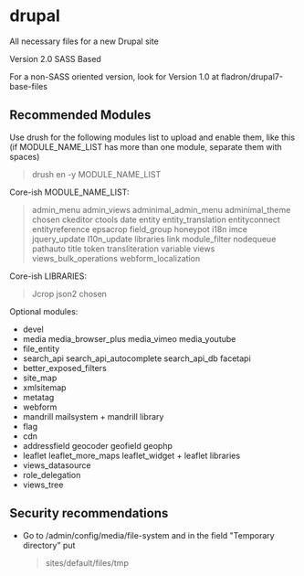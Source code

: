 drupal
======
All necessary files for a new Drupal site

Version 2.0
SASS Based

For a non-SASS oriented version, look for Version 1.0 at fladron/drupal7-base-files

Recommended Modules
-------------------
Use drush for the following modules list to upload and enable them, like this (if MODULE_NAME_LIST has more than one module, separate them with spaces)

  > drush en -y MODULE_NAME_LIST

Core-ish MODULE_NAME_LIST:

  > admin_menu admin_views adminimal_admin_menu adminimal_theme chosen ckeditor ctools date entity entity_translation entityconnect entityreference epsacrop field_group honeypot i18n imce jquery_update l10n_update libraries link  module_filter nodequeue pathauto title token transliteration variable views views_bulk_operations webform_localization

Core-ish LIBRARIES:

  > Jcrop
  > json2
  > chosen

Optional modules:
- devel
- media media_browser_plus media_vimeo media_youtube
- file_entity
- search_api search_api_autocomplete search_api_db facetapi
- better_exposed_filters
- site_map
- xmlsitemap
- metatag
- webform
- mandrill mailsystem + mandrill library
- flag
- cdn
- addressfield geocoder geofield geophp
- leaflet leaflet_more_maps leaflet_widget + leaflet libraries
- views_datasource
- role_delegation
- views_tree

Security recommendations
------------------------
- Go to /admin/config/media/file-system and in the field "Temporary directory" put

  > sites/default/files/tmp
  